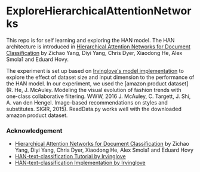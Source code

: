 # ExploreHierarchicalAttentionNetworks
This repo is for self learning and exploring the HAN model. The HAN architecture is introduced in [Hierarchical Attention Networks for Document Classification](https://www.cs.cmu.edu/~diyiy/docs/naacl16.pdf) by Zichao Yang, Diyi Yang, Chris Dyer, Xiaodong He, Alex Smola1 and Eduard Hovy.

The experiment is set up based on [Irvinglove's model implementation](https://github.com/Irvinglove/HAN-text-classification/blob/master/HAN_model.py) to explore the effect of dataset size and input dimension to the performance of the HAN model. In our experiment, we used the [amazon product dataset](R. He, J. McAuley. Modeling the visual evolution of fashion trends with one-class collaborative filtering. WWW, 2016 J. McAuley, C. Targett, J. Shi, A. van den Hengel. Image-based recommendations on styles and substitutes. SIGIR, 2015). ReadData.py works well with the downloaded amazon product dataset.


### Acknowledgement
* [Hierarchical Attention Networks for Document Classification](https://www.cs.cmu.edu/~diyiy/docs/naacl16.pdf) by Zichao Yang, Diyi Yang, Chris Dyer, Xiaodong He, Alex Smola1 and Eduard Hovy<br />
* [HAN-text-classification Tutorial by Irvinglove](https://blog.csdn.net/Irving_zhang/article/details/77868620)<br />
* [HAN-text-classification Implementation by Irvinglove](https://github.com/Irvinglove/HAN-text-classification) <br />

